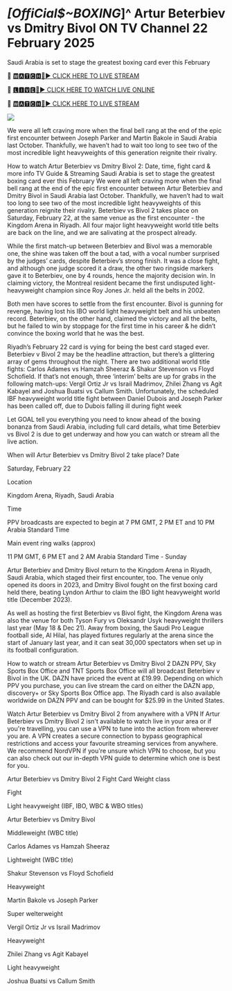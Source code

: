 # *[OffiCial$~BOXING*]^ Artur Beterbiev vs Dmitry Bivol  ON TV Channel 22 February 2025
Saudi Arabia is set to stage the greatest boxing card ever this February

🔴 [🆆🅰🆃🅲🅷🔴▶️ CLICK HERE TO LIVE STREAM](https://bxila-fsdk-ula-ama.blogspot.com/)

🔴 [🅻🅸🆅🅴🔴▶️ CLICK HERE TO WATCH LIVE ONLINE](https://bxila-fsdk-ula-ama.blogspot.com/)

🔴 [🆆🅰🆃🅲🅷🔴▶️ CLICK HERE TO LIVE STREAM](https://bxila-fsdk-ula-ama.blogspot.com/)

<a href="https://bxila-fsdk-ula-ama.blogspot.com/"><img src="https://camo.githubusercontent.com/fba2f80cc16cb7cee92a7b75e9351357b2314df93a82e6b963b2992db1bc504d/68747470733a2f2f65743230736c616d2e6e65742f77702d636f6e74656e742f75706c6f6164732f323031392f31312f4372696348442d4c6976652d437269636b65742d53747265616d696e672d2545322538302539332d57617463682d4c6976652d437269636b65742d4f6e6c696e652d546f6461792e706e67"></a>


We were all left craving more when the final bell rang at the end of the epic first encounter between Joseph Parker and Martin Bakole in Saudi Arabia last October. Thankfully, we haven’t had to wait too long to see two of the most incredible light heavyweights of this generation reignite their rivalry. 

How to watch Artur Beterbiev vs Dmitry Bivol 2: Date, time, fight card & more info TV Guide & Streaming Saudi Arabia is set to stage the greatest boxing card ever this February We were all left craving more when the final bell rang at the end of the epic first encounter between Artur Beterbiev and Dmitry Bivol in Saudi Arabia last October. Thankfully, we haven’t had to wait too long to see two of the most incredible light heavyweights of this generation reignite their rivalry. Beterbiev vs Bivol 2 takes place on Saturday, February 22, at the same venue as the first encounter - the Kingdom Arena in Riyadh. All four major light heavyweight world title belts are back on the line, and we are salivating at the prospect already.

While the first match-up between Beterbiev and Bivol was a memorable one, the shine was taken off the bout a tad, with a vocal number surprised by the judges’ cards, despite Beterbiev’s strong finish. It was a close fight, and although one judge scored it a draw, the other two ringside markers gave it to Beterbiev, one by 4 rounds, hence the majority decision win. In claiming victory, the Montreal resident became the first undisputed light-heavyweight champion since Roy Jones Jr. held all the belts in 2002.

Both men have scores to settle from the first encounter. Bivol is gunning for revenge, having lost his IBO world light heavyweight belt and his unbeaten record. Beterbiev, on the other hand, claimed the victory and all the belts, but he failed to win by stoppage for the first time in his career & he didn’t convince the boxing world that he was the best.

Riyadh’s February 22 card is vying for being the best card staged ever. Beterbiev v Bivol 2 may be the headline attraction, but there’s a glittering array of gems throughout the night. There are two additional world title fights: Carlos Adames vs Hamzah Sheeraz & Shakur Stevenson vs Floyd Schofield. If that’s not enough, three ‘interim’ belts are up for grabs in the following match-ups: Vergil Ortiz Jr vs Israil Madrimov, Zhilei Zhang vs Agit Kabayel and Joshua Buatsi vs Callum Smith. Unfortunately, the scheduled IBF heavyweight world title fight between Daniel Dubois and Joseph Parker has been called off, due to Dubois falling ill during fight week

Let GOAL tell you everything you need to know ahead of the boxing bonanza from Saudi Arabia, including full card details, what time Beterbiev vs Bivol 2 is due to get underway and how you can watch or stream all the live action.

When will Artur Beterbiev vs Dmitry Bivol 2 take place? Date

Saturday, February 22

Location

Kingdom Arena, Riyadh, Saudi Arabia

Time

PPV broadcasts are expected to begin at 7 PM GMT, 2 PM ET and 10 PM Arabia Standard Time

Main event ring walks (approx)

11 PM GMT, 6 PM ET and 2 AM Arabia Standard Time - Sunday

Artur Beterbiev and Dmitry Bivol return to the Kingdom Arena in Riyadh, Saudi Arabia, which staged their first encounter, too. The venue only opened its doors in 2023, and Dmitry Bivol fought on the first boxing card held there, beating Lyndon Arthur to claim the IBO light heavyweight world title (December 2023).

As well as hosting the first Beterbiev vs Bivol fight, the Kingdom Arena was also the venue for both Tyson Fury vs Oleksandr Usyk heavyweight thrillers last year (May 18 & Dec 21). Away from boxing, the Saudi Pro League football side, Al Hilal, has played fixtures regularly at the arena since the start of January last year, and it can seat 30,000 spectators when set up in its football configuration.

How to watch or stream Artur Beterbiev vs Dmitry Bivol 2 DAZN PPV, Sky Sports Box Office and TNT Sports Box Office will all broadcast Beterbiev v Bivol in the UK. DAZN have priced the event at £19.99. Depending on which PPV you purchase, you can live stream the card on either the DAZN app, discovery+ or Sky Sports Box Office app. The Riyadh card is also available worldwide on DAZN PPV and can be bought for $25.99 in the United States.

Watch Artur Beterbiev vs Dmitry Bivol 2 from anywhere with a VPN If Artur Beterbiev vs Dmitry Bivol 2 isn't available to watch live in your area or if you're travelling, you can use a VPN to tune into the action from wherever you are. A VPN creates a secure connection to bypass geographical restrictions and access your favourite streaming services from anywhere. We recommend NordVPN if you're unsure which VPN to choose, but you can also check out our in-depth VPN guide to determine which one is best for you.

Artur Beterbiev vs Dmitry Bivol 2 Fight Card Weight class

Fight

Light heavyweight (IBF, IBO, WBC & WBO titles)

Artur Beterbiev vs Dmitry Bivol

Middleweight (WBC title)

Carlos Adames vs Hamzah Sheeraz

Lightweight (WBC title)

Shakur Stevenson vs Floyd Schofield

Heavyweight

Martin Bakole vs Joseph Parker

Super welterweight

Vergil Ortiz Jr vs Israil Madrimov

Heavyweight

Zhilei Zhang vs Agit Kabayel

Light heavyweight

Joshua Buatsi vs Callum Smith

